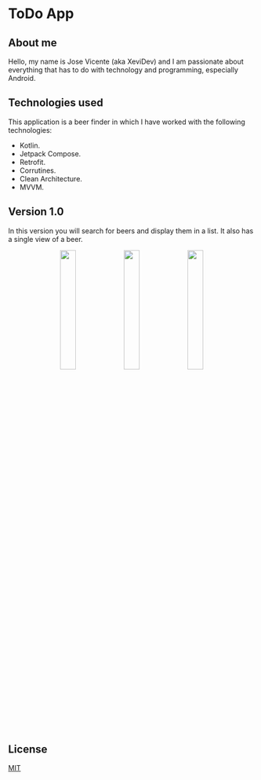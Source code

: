 # ToDo App

## About me

Hello, my name is Jose Vicente (aka XeviDev) and I am passionate about everything that has to do
with technology and programming, especially Android.

## Technologies used

This application is a beer finder in which I have worked with the following technologies:

- Kotlin.
- Jetpack Compose.
- Retrofit.
- Corrutines.
- Clean Architecture.
- MVVM.

## Version 1.0

In this version you will search for beers and display them in a list. It
also has a single view of a beer.

<p align="center">
    <img src="img_versions/beerApp1.png?raw=true"  width="25%" height="25%">
    <img src="img_versions/beerApp2.png?raw=true"  width="25%" height="25%">
    <img src="img_versions/beerApp3.png?raw=true"  width="25%" height="25%">
</p>

## License

[MIT](https://choosealicense.com/licenses/mit/)